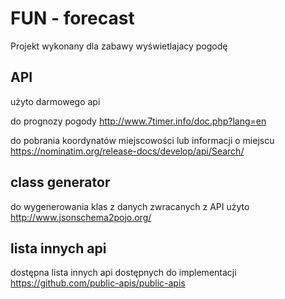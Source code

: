 # FUN - forecast

Projekt wykonany dla zabawy wyświetlajacy pogodę  

## API

użyto darmowego api

do prognozy pogody 
<http://www.7timer.info/doc.php?lang=en>

do pobrania koordynatów miejscowości lub informacji o miejscu
<https://nominatim.org/release-docs/develop/api/Search/>

## class generator
do wygenerowania klas z danych zwracanych z API użyto
<http://www.jsonschema2pojo.org/>

## lista innych api
dostępna lista innych api dostępnych do implementacji
<https://github.com/public-apis/public-apis>
